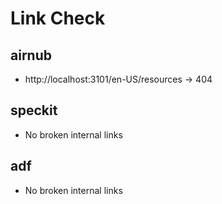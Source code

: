 # Link Check

## airnub
- http://localhost:3101/en-US/resources → 404

## speckit
- No broken internal links

## adf
- No broken internal links
